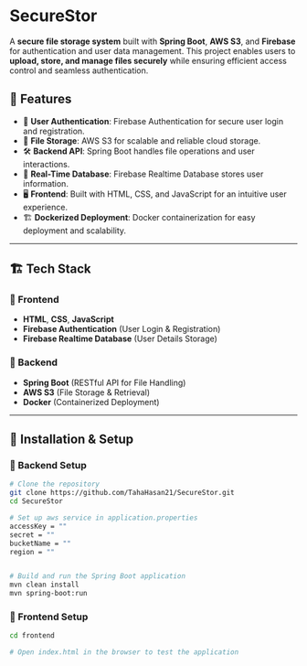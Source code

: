 # SecureStor   

A **secure file storage system** built with **Spring Boot**, **AWS S3**, and **Firebase** for authentication and user data management. This project enables users to **upload, store, and manage files securely** while ensuring efficient access control and seamless authentication.

## 🔹 Features  
- 🔐 **User Authentication**: Firebase Authentication for secure user login and registration.  
- 📂 **File Storage**: AWS S3 for scalable and reliable cloud storage.  
- 🛠️ **Backend API**: Spring Boot handles file operations and user interactions.  
- 🔄 **Real-Time Database**: Firebase Realtime Database stores user information.  
- 🖥️ **Frontend**: Built with HTML, CSS, and JavaScript for an intuitive user experience.  
- 🏗 **Dockerized Deployment**: Docker containerization for easy deployment and scalability.  

---

## 🏗 Tech Stack  
### 🔹 Frontend  
- **HTML**, **CSS**, **JavaScript**  
- **Firebase Authentication** (User Login & Registration)  
- **Firebase Realtime Database** (User Details Storage)  

### 🔹 Backend  
- **Spring Boot** (RESTful API for File Handling)  
- **AWS S3** (File Storage & Retrieval)  
- **Docker** (Containerized Deployment)  

---

## 🚀 Installation & Setup  

### 🔹 Backend Setup  
```sh
# Clone the repository
git clone https://github.com/TahaHasan21/SecureStor.git
cd SecureStor

# Set up aws service in application.properties
accessKey = ""
secret = ""
bucketName = ""
region = ""


# Build and run the Spring Boot application
mvn clean install
mvn spring-boot:run
```

### 🔹 Frontend Setup  
```sh
cd frontend

# Open index.html in the browser to test the application
```

